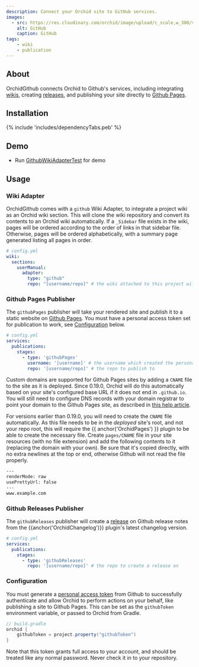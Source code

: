 ```yaml
---
description: Connect your Orchid site to GitHub services.
images:
  - src: https://res.cloudinary.com/orchid/image/upload/c_scale,w_300/v1558903744/plugins/github.png
    alt: GitHub
    caption: GitHub
tags:
    - wiki
    - publication
---
```


## About

OrchidGithub connects Orchid to Github's services, including integrating 
[wikis](https://help.github.com/en/articles/documenting-your-project-with-wikis), 
creating [releases](https://help.github.com/en/categories/releases), and publishing your site directly to 
[Github Pages](https://pages.github.com/).

## Installation

{% include 'includes/dependencyTabs.peb' %} 

## Demo

- Run [GithubWikiAdapterTest](https://github.com/orchidhq/orchid/blob/dev/integrations/OrchidGithub/src/test/kotlin/com/eden/orchid/github/wiki/GithubWikiAdapterTest.kt) for demo

## Usage

### Wiki Adapter

OrchidGithub comes with a `github` Wiki Adapter, to integrate a project wiki as an Orchid wiki section. This will
clone the wiki repository and convert its contents to an Orchid wiki automatically. If a `_Sidebar` file exists in the
wiki, pages will be ordered according to the order of links in that sidebar file. Otherwise, pages will be ordered 
alphabetically, with a summary page generated listing all pages in order.

```yaml
# config.yml
wiki: 
  sections:
    userManual:
      adapter: 
        type: "github"
        repo: "[username/repo]" # the wiki attached to this project will be used
```

### Github Pages Publisher

The `githubPages` publisher will take your rendered site and publish it to a static website on 
[Github Pages](https://pages.github.com/). You must have a personal access token set for publication to work, see 
[Configuration](#configuration) below.

```yaml
# config.yml
services:
  publications:
    stages:
      - type: 'githubPages'
        username: '[username]' # the username which created the personal access token
        repo: '[username/repo]' # the repo to publish to
```

Custom domains are supported for Github Pages sites by adding a `CNAME` file to the site as it is deployed. Since 
0.19.0, Orchid will do this automatically based on your site's configured base URL if it does not end in `.github.io`. 
You will still need to configure DNS records with your domain registrar to point your domain to the Github Pages site, 
as described in [this help article](https://help.github.com/en/github/working-with-github-pages/managing-a-custom-domain-for-your-github-pages-site).

For versions earlier than 0.19.0, you will need to create the `CNAME` file automatically. As this file needs to be in 
the _deployed_ site's root, and not your repo root, this will require the {{ anchor('OrchidPages') }} plugin to be able
to create the necessary file. Create `pages/CNAME` file in your site resources (with no file extension) and add the 
following contents to it (replacing the domain with your own). Be sure that it's copied directly, with no extra newlines
at the top or end, otherwise Github will not read the file properly.

```txt
---
renderMode: raw
usePrettyUrl: false
---
www.example.com
```

### Github Releases Publisher

The `githubReleases` publisher will create a [release](https://help.github.com/en/categories/releases) on Github release
notes from the {{anchor('OrchidChangelog')}} plugin's latest changelog version.

```yaml
# config.yml
services:
  publications:
    stages:
      - type: 'githubReleases'
        repo: '[username/repo]' # the repo to create a release on
```

### Configuration

You must generate a
[personal access token](https://help.github.com/en/articles/creating-a-personal-access-token-for-the-command-line) from 
Github to successfully authenticate and allow Orchid to perform actions on your behalf, like publishing a site to
Github Pages. This can be set as the `githubToken` environment variable, or passed to Orchid from Gradle.

```groovy
// build.gradle
orchid {
    githubToken = project.property("githubToken")
}
```

Note that this token grants full access to your account, and should be treated like any normal password. Never check it 
in to your repository.
